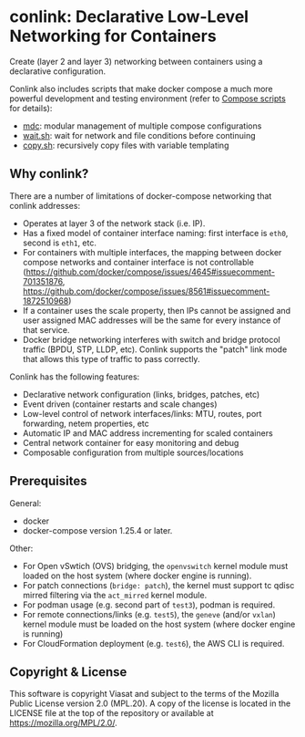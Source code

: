 # conlink: Declarative Low-Level Networking for Containers

Create (layer 2 and layer 3) networking between containers using
a declarative configuration.

Conlink also includes scripts that make docker compose a much more
powerful development and testing environment (refer to
[Compose scripts](https://lonocloud.github.io/conlink/#/guides/compose-scripts) for
details):

* [mdc](https://lonocloud.github.io/conlink/#/guides/compose-scripts?id=mdc): modular management of multiple compose configurations
* [wait.sh](https://lonocloud.github.io/conlink/#/guides/compose-scripts?id=waitsh): wait for network and file conditions before continuing
* [copy.sh](https://lonocloud.github.io/conlink/#/guides/compose-scripts?id=copysh): recursively copy files with variable templating

## Why conlink?

There are a number of limitations of docker-compose networking that
conlink addresses:

* Operates at layer 3 of the network stack (i.e. IP).
* Has a fixed model of container interface naming: first interface is
  `eth0`, second is `eth1`, etc.
* For containers with multiple interfaces, the mapping between docker
  compose networks and container interface is not controllable
  (https://github.com/docker/compose/issues/4645#issuecomment-701351876,
  https://github.com/docker/compose/issues/8561#issuecomment-1872510968)
* If a container uses the scale property, then IPs cannot be
  assigned and user assigned MAC addresses will be the same for every
  instance of that service.
* Docker bridge networking interferes with switch and bridge protocol
  traffic (BPDU, STP, LLDP, etc). Conlink supports the "patch" link
  mode that allows this type of traffic to pass correctly.

Conlink has the following features:

- Declarative network configuration (links, bridges, patches, etc)
- Event driven (container restarts and scale changes)
- Low-level control of network interfaces/links: MTU, routes, port
  forwarding, netem properties, etc
- Automatic IP and MAC address incrementing for scaled containers
- Central network container for easy monitoring and debug
- Composable configuration from multiple sources/locations

## Prerequisites

General:
* docker
* docker-compose version 1.25.4 or later.

Other:
* For Open vSwtich (OVS) bridging, the `openvswitch` kernel module
  must loaded on the host system (where docker engine is running).
* For patch connections (`bridge: patch`), the kernel must support
  tc qdisc mirred filtering via the `act_mirred` kernel module.
* For podman usage (e.g. second part of `test3`), podman is required.
* For remote connections/links (e.g. `test5`), the `geneve` (and/or
  `vxlan`) kernel module must be loaded on the host system (where
  docker engine is running)
* For CloudFormation deployment (e.g. `test6`), the AWS CLI is
  required.

## Copyright & License

This software is copyright Viasat and subject to the terms of the
Mozilla Public License version 2.0 (MPL.20). A copy of the license is
located in the LICENSE file at the top of the repository or available
at https://mozilla.org/MPL/2.0/.
